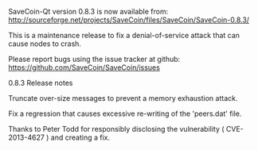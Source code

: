 SaveCoin-Qt version 0.8.3 is now available from:
  http://sourceforge.net/projects/SaveCoin/files/SaveCoin/SaveCoin-0.8.3/

This is a maintenance release to fix a denial-of-service attack that
can cause nodes to crash.

Please report bugs using the issue tracker at github:
  https://github.com/SaveCoin/SaveCoin/issues

0.8.3 Release notes

Truncate over-size messages to prevent a memory exhaustion attack.

Fix a regression that causes excessive re-writing of the 'peers.dat' file.


Thanks to Peter Todd for responsibly disclosing the vulnerability
( CVE-2013-4627 ) and creating a fix.
